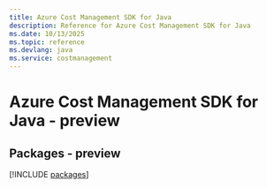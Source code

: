 ```yaml
---
title: Azure Cost Management SDK for Java
description: Reference for Azure Cost Management SDK for Java
ms.date: 10/13/2025
ms.topic: reference
ms.devlang: java
ms.service: costmanagement
---
```

# Azure Cost Management SDK for Java - preview
## Packages - preview
[!INCLUDE [packages](cost-management-index.md)]